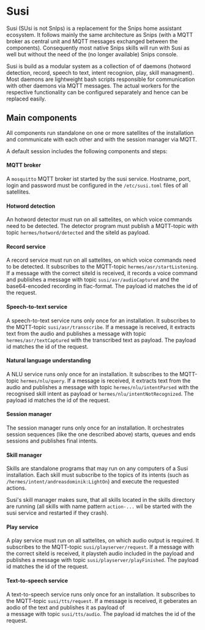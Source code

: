 # Susi

Susi (SUsi is not SnIps) is a replacement for the Snips
home assistant ecosystem. It follows mainly the same architecture as
Snips (with a MQTT broker as central unit and MQTT messages exchanged
between the components).
Consequently most native Snips skills will run with Susi as well but without
the need of the (no longer available) Snips console.

Susi is build as a modular system as a collection of
of daemons (hotword detection, record, speech to text,
intent recognion, play, skill managment).
Most daemons are lightweight bash scripts responsible for communication with
other daemons via MQTT messages. The actual workers for the respective functionality
can be configured separately and hence can be replaced easily.


## Main components
All components run standalone on one or more satellites of the installation
and communicate with each other and with the session manager via MQTT.

A default session includes the following components and steps:

#### MQTT broker
A `mosquitto` MQTT broker ist started by the susi service.
Hostname, port, login and password must be configured in the `/etc/susi.toml`
files of all satellites.

#### Hotword detection
An hotword detector must run on all sattelites, on which voice commands
need to be detected.
The detector program must publish a MQTT-topic with topic `hermes/hotword/detected`
and the siteId as payload.


#### Record service
A record service must run on all sattelites, on which voice commands
need to be detected.
It subscribes to the MQTT-topic `hermes/asr/startListening`. If a message
with the correct siteId is received, it records a voice command and publishes
a message with topic `susi/asr/audioCaptured` and the base64-encoded recording
in flac-format.
The payload id matches the id of the request.


#### Speech-to-text service
A speech-to-text service runs only once for an installation.
It subscribes to the MQTT-topic `susi/asr/transscribe`. If a message
is received, it extracts text from the audio and publishes
a message with topic `hermes/asr/textCaptured` with the
transcribed text as payload.
The payload id matches the id of the request.

#### Natural language understanding
A NLU service runs only once for an installation.
It subscribes to the MQTT-topic `hermes/nlu/query`. If a message
is received, it extracts text from the audio and publishes
a message with topic `hermes/nlu/intentParsed`
with the recognised skill intent as payload or
`hermes/nlu/intentNotRecognized`.
The payload id matches the id of the request.

#### Session manager
The session manager runs only once for an installation.
It orchestrates session sequences (like the one described above)
starts, queues and ends sessions and publishes
final intents.

#### Skill manager
Skills are standalone programs that may run on any computers of
a Susi installation.  Each skill must subscribe to the
topics of its intents (such as `/hermes/intent/andreasdominik:LightOn`) and
execute the requested actions.

Susi's skill manager makes sure, that all skills located in the skills
directory are running (all skills with name pattern `action-...` wil be started
with the susi service and restarted if they crash).

#### Play service
A play service must run on all sattelites, on which audio output is
required.
It subscribes to the MQTT-topic `susi/playserver/request`. If a message
with the correct siteId is received, it playsteh audio included in the
payload and publishes
a message with topic `susi/playserver/playFinished`.
The payload id matches the id of the request.

#### Text-to-speech service
A text-to-speech service runs only once for an installation.
It subscribes to the MQTT-topic `susi/tts/request`. If a message
is received, it geberates an aodio of the text and publishes it as
payload of  
a message with topic `susi/tts/audio`.
The payload id matches the id of the request.
